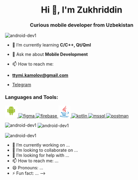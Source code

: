 <h1 align="center">Hi 👋, I'm Zukhriddin</h1>
<h3 align="center">Curious mobile developer from Uzbekistan</h3>

<p align="left"> <img src="https://komarev.com/ghpvc/?username=Zulfiddinovich&label=Profile%20views&color=blueviolet&style=flat" alt="android-dev1" /> </p>

- 🌱 I’m currently learning **C/C++, Qt/Qml**

- 💬 Ask me about **Mobile Development**

- 📫 How to reach me: 
 - **ttymi.kamolov@gmail.com**
 - <a href="https://t.me/TTYMI_OKMK">Telegram</a>

<h3 align="left">Languages and Tools:</h3>
<p align="left"> <a href="https://developer.android.com" target="_blank" rel="noreferrer"> <img src="https://raw.githubusercontent.com/devicons/devicon/master/icons/android/android-original-wordmark.svg" alt="android" width="40" height="40"/> </a> <a href="https://www.figma.com/" target="_blank" rel="noreferrer"> <img src="https://www.vectorlogo.zone/logos/figma/figma-icon.svg" alt="figma" width="40" height="40"/> </a> <a href="https://firebase.google.com/" target="_blank" rel="noreferrer"> <img src="https://www.vectorlogo.zone/logos/firebase/firebase-icon.svg" alt="firebase" width="40" height="40"/> </a> <a href="https://www.java.com" target="_blank" rel="noreferrer"> <img src="https://raw.githubusercontent.com/devicons/devicon/master/icons/java/java-original.svg" alt="java" width="40" height="40"/> </a> <a href="https://kotlinlang.org" target="_blank" rel="noreferrer"> <img src="https://www.vectorlogo.zone/logos/kotlinlang/kotlinlang-icon.svg" alt="kotlin" width="40" height="40"/> </a> <a href="https://www.microsoft.com/en-us/sql-server" target="_blank" rel="noreferrer"> <img src="https://www.svgrepo.com/show/303229/microsoft-sql-server-logo.svg" alt="mssql" width="40" height="40"/> </a> <a href="https://postman.com" target="_blank" rel="noreferrer"> <img src="https://www.vectorlogo.zone/logos/getpostman/getpostman-icon.svg" alt="postman" width="40" height="40"/> </a> </p>

<p><img align="left" src="https://github-readme-stats.vercel.app/api/top-langs?username=zulfiddinovich&show_icons=true&locale=en&layout=compact" alt="android-dev1" /></p>

<p>&nbsp;<img align="center" src="https://github-readme-stats.vercel.app/api?username=zulfiddinovich&show_icons=true&locale=en" alt="android-dev1" /></p>

<p><img align="center" src="https://github-readme-streak-stats.herokuapp.com/?user=zulfiddinovich&" alt="android-dev1" /></p>


- 🔭 I’m currently working on ...
- 👯 I’m looking to collaborate on ...
- 🤔 I’m looking for help with ...
- 📫 How to reach me: ...
- 😄 Pronouns: ...
- ⚡ Fun fact: ...
-->

